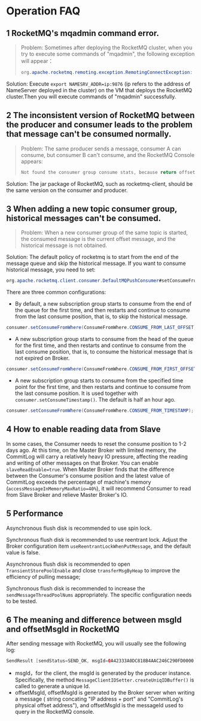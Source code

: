 # Operation FAQ

## 1 RocketMQ's mqadmin command error.

>  Problem: Sometimes after deploying the RocketMQ cluster, when you try to execute some commands of "mqadmin", the following exception will appear：
>
>  ```java
>  org.apache.rocketmq.remoting.exception.RemotingConnectException: connect to <null> failed
>  ```

Solution: Execute  `export NAMESRV_ADDR=ip:9876` (ip refers to the address of NameServer deployed in the cluster) on the VM that deploys the RocketMQ cluster.Then you will execute commands of "mqadmin" successfully.

## 2 The inconsistent version of RocketMQ between the producer and consumer leads to the problem that message can't be consumed normally.

> Problem: The same producer sends a message, consumer A can consume, but consumer B can't consume, and the RocketMQ Console appears:
>
> ```java
> Not found the consumer group consume stats, because return offset table is empty, maybe the consumer not consume any message
> ```

Solution: The jar package of RocketMQ, such as rocketmq-client, should be the same version on the consumer and producer.

## 3 When adding a new topic consumer group, historical messages can't be consumed.

> Problem: When a new consumer group of the same topic is started, the consumed message is the current offset message, and the historical message is not obtained.

Solution: The default policy of rocketmq is to start from the end of the message queue and skip the historical message. If you want to consume historical message, you need to set: 

```java
org.apache.rocketmq.client.consumer.DefaultMQPushConsumer#setConsumeFromWhere
```

There are three common configurations: 

- By default, a new subscription group starts to consume from the end of the queue for the first time, and then restarts and continue to consume from the last consume position, that is, to skip the historical message.

```java
consumer.setConsumeFromWhere(ConsumeFromWhere.CONSUME_FROM_LAST_OFFSET);
```

- A new subscription group starts to consume from the head of the queue for the first time, and then restarts and continue to consume from the last consume position, that is, to consume the historical message  that is not expired on Broker.

```java
consumer.setConsumeFromWhere(ConsumeFromWhere.CONSUME_FROM_FIRST_OFFSET);
```

- A new subscription group starts to consume from the specified time point for the first time, and then restarts and continue to consume from the last consume position. It is used together with `consumer.setConsumeTimestamp()`. The default is half an hour ago.

```java
consumer.setConsumeFromWhere(ConsumeFromWhere.CONSUME_FROM_TIMESTAMP);
```

## 4 How to enable reading data from Slave

In some cases, the Consumer needs to reset the consume position to 1-2 days ago. At this time, on the Master Broker with limited memory, the CommitLog will carry a relatively heavy IO pressure, affecting the reading and writing of other messages on that Broker. You can enable `slaveReadEnable=true`. When Master Broker finds that the difference between the Consumer's consume position and the latest value of CommitLog exceeds the percentage of machine's memory (`accessMessageInMemoryMaxRatio=40%`), it will recommend Consumer  to read from Slave Broker and relieve Master Broker's IO.

## 5 Performance

Asynchronous flush disk is recommended to use spin lock.

Synchronous flush disk is recommended to use reentrant lock. Adjust the Broker configuration item `useReentrantLockWhenPutMessage`, and the default  value is false. 

Asynchronous flush disk is recommended to open `TransientStorePoolEnable` and close `transferMsgByHeap` to improve the efficiency of pulling message;

Synchronous flush disk is recommended to increase the `sendMessageThreadPoolNums` appropriately. The specific configuration needs to be tested.

## 6 The meaning and difference between msgId and offsetMsgId in RocketMQ

After sending message with RocketMQ, you will usually see the following log:

```java
SendResult [sendStatus=SEND_OK, msgId=0A42333A0DC818B4AAC246C290FD0000, offsetMsgId=0A42333A00002A9F000000000134F1F5, messageQueue=MessageQueue [topic=topicTest1, BrokerName=mac.local, queueId=3], queueOffset=4]
```

- msgId，for the client, the msgId is generated by the producer instance. Specifically, the method `MessageClientIDSetter.createUniqIDBuffer()` is called to generate a unique Id.
- offsetMsgId, offsetMsgId is generated by the Broker server when writing a message ( string concating "IP address + port" and "CommitLog's physical offset address"), and offsetMsgId is the messageId used to query in the RocketMQ console.
